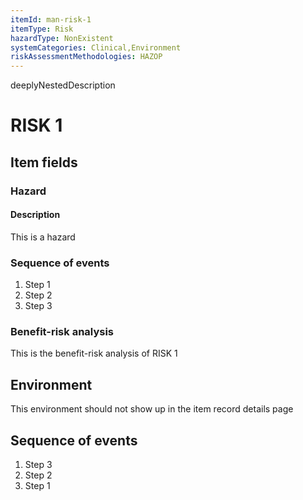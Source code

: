 ```yaml
---
itemId: man-risk-1
itemType: Risk
hazardType: NonExistent
systemCategories: Clinical,Environment
riskAssessmentMethodologies: HAZOP
---
```

deeplyNestedDescription

# RISK 1

## Item fields
### Hazard
#### Description
This is a hazard
### Sequence of events
1. Step 1
2. Step 2
3. Step 3
### Benefit-risk analysis
This is the benefit-risk analysis of RISK 1

## Environment
This environment should not show up in the item record details page
## Sequence of events
1. Step 3
2. Step 2
3. Step 1
